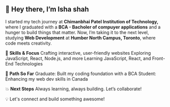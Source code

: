 ## 👋 Hey there, I’m Isha shah
I started my tech journey at **Chimanbhai Patel Institution of Technology,** where I graduated with a **BCA - Bacholer of compuyer applications** and a hunger to build things that matter. Now, I’m taking it to the next level, studying **Web Development** at **Humber North Campus, Toronto**, where code meets creativity.

🔧 **Skills & Focus**
Crafting interactive, user-friendly websites
Exploring JavaScript, React, Node.js, and more
Learning JavaScript, React, and Front-End Technologies

🎯 **Path So Far**
Graduate: Built my coding foundation with a BCA
Student: Enhancing my web dev skills in Canada

💥 **Next Steps**
Always learning, always building. Let’s collaborate!

💡 Let's connect and build something awesome!



